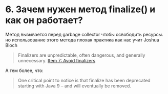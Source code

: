 # 6. Зачем нужен метод finalize() и как он работает?

Метод вызывается перед garbage collector чтобы освободить ресурсы.
но использование этого метода плохая практика как нас учит Joshua Bloch 
> Finalizers are unpredictable, often dangerous, and generally unnecessary.
[Item 7: Avoid finalizers](https://www.informit.com/articles/article.aspx?p=1216151&seqNum=7)

А тем более, что:
> One critical point to notice is that finalize has been deprecated starting with Java 9 – and 
will eventually be removed.
